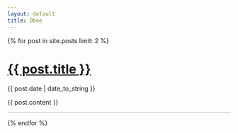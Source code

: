 ```yaml
---
layout: default
title: Oboe
---
```


<div class="archive tag-master">
	<div class="post-list">
	{% for post in site.posts limit: 2 %}
    <div class="post">
        <body>
            <h1>
                <a href="{{ post.url | relative_url }}" class="archive-title">{{ post.title }}</a>
            </h1>
            <p class="post-date">
            {{ post.date | date_to_string }}
            </p>
            {{ post.content }}
            <hr style="width:100%;text-align:left;margin-left:0;border-width:0;height:2px;color:lightgray;background-color:lightgray;">
        </body>
    </div>
    {% endfor %}
    </div>
</div>
<div class="infinite-spinner"></div>
